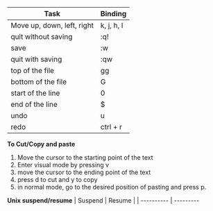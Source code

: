 | Task | Binding |
| ---- | ---- |
| Move up, down, left, right | k, j, h, l |
| quit without saving | :q! |
| save | :w |
| quit with saving | :qw |
| top of the file | gg |
| bottom of the file | G |
| start of the line | 0 |
| end of the line | $ |
| undo | u |
| redo | ctrl + r |

**To Cut/Copy and paste**
1. Move the cursor to the starting point of the text
2. Enter visual mode by pressing v
3. move the cursor to the ending point of the text
4. press d to cut and y to copy
5. in normal mode, go to the desired position of pasting and press p.

**Unix suspend/resume**
| Suspend | Resume |
| ---------- | --------- 
